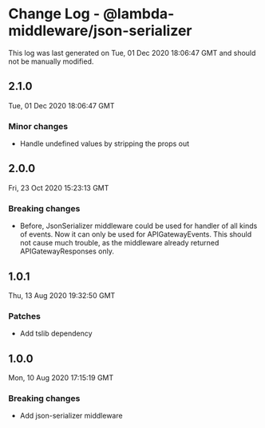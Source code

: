 # Change Log - @lambda-middleware/json-serializer

This log was last generated on Tue, 01 Dec 2020 18:06:47 GMT and should not be manually modified.

## 2.1.0
Tue, 01 Dec 2020 18:06:47 GMT

### Minor changes

- Handle undefined values by stripping the props out

## 2.0.0
Fri, 23 Oct 2020 15:23:13 GMT

### Breaking changes

- Before, JsonSerializer middleware could be used for handler of all kinds of events. Now it can only be used for APIGatewayEvents. This should not cause much trouble, as the middleware already returned APIGatewayResponses only.

## 1.0.1
Thu, 13 Aug 2020 19:32:50 GMT

### Patches

- Add tslib dependency

## 1.0.0
Mon, 10 Aug 2020 17:15:19 GMT

### Breaking changes

- Add json-serializer middleware

